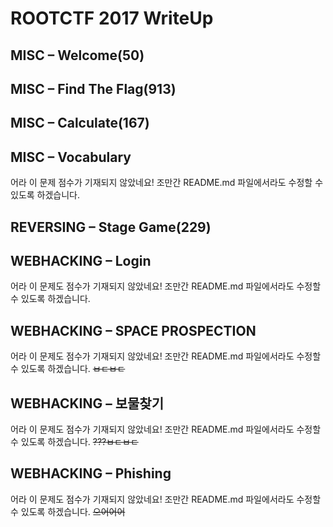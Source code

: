# ROOTCTF 2017 WriteUp
## MISC – Welcome(50)
## MISC – Find The Flag(913)
## MISC – Calculate(167)
## MISC – Vocabulary
어라 이 문제 점수가 기재되지 않았네요! 조만간 README.md 파일에서라도 수정할 수 있도록 하겠습니다.
## REVERSING – Stage Game(229)
## WEBHACKING – Login
어라 이 문제도 점수가 기재되지 않았네요! 조만간 README.md 파일에서라도 수정할 수 있도록 하겠습니다.
## WEBHACKING – SPACE PROSPECTION
어라 이 문제도 점수가 기재되지 않았네요! 조만간 README.md 파일에서라도 수정할 수 있도록 하겠습니다. ~~ㅂㄷㅂㄷ~~
## WEBHACKING – 보물찾기
어라 이 문제도 점수가 기재되지 않았네요! 조만간 README.md 파일에서라도 수정할 수 있도록 하겠습니다. ~~???ㅂㄷㅂㄷ~~
## WEBHACKING – Phishing
어라 이 문제도 점수가 기재되지 않았네요! 조만간 README.md 파일에서라도 수정할 수 있도록 하겠습니다. ~~으어어어~~
